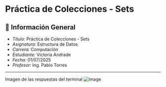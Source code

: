 # Práctica de Colecciones - Sets
## 📌 Información General

- *Título:* Práctica de Colecciones - Sets
- *Asignatura:* Estructura de Datos
- *Carrera:* Computación
- *Estudiante:* Victoria Andrade
- *Fecha:* 01/07/2025
- *Profesor:* Ing. Pablo Torres

---

Imagen de las respuestas del terminal
![image](https://github.com/user-attachments/assets/4dd3b951-7cf3-4e98-b2aa-643d725ae0ba)




